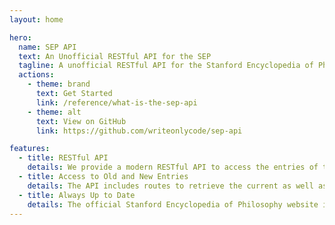 ```yaml
---
layout: home

hero:
  name: SEP API
  text: An Unofficial RESTful API for the SEP
  tagline: A unofficial RESTful API for the Stanford Encyclopedia of Philosophy powered by Node.JS & Express.
  actions:
    - theme: brand
      text: Get Started
      link: /reference/what-is-the-sep-api
    - theme: alt
      text: View on GitHub
      link: https://github.com/writeonlycode/sep-api

features:
  - title: RESTful API
    details: We provide a modern RESTful API to access the entries of the Stanford Encyclopedia of Philosophy.
  - title: Access to Old and New Entries
    details: The API includes routes to retrieve the current as well as the archived entries of the Stanford Encyclopedia of Philosohpy.
  - title: Always Up to Date
    details: The official Stanford Encyclopedia of Philosophy website is periodically scraped, so the entries are always fresh and up to date!
---
```



<!-- ## How to Use -->

<!-- The current (and temporary) URL for the API is: -->

<!-- [https://sep-api-production.up.railway.app/api/v1/](https://sep-api-production.up.railway.app/api/v1/) -->


